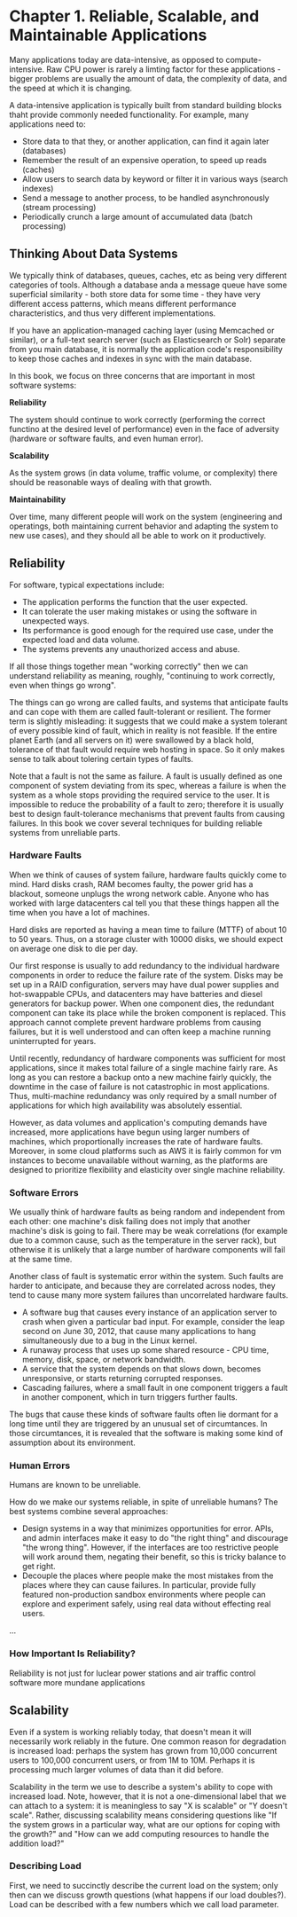 # Chapter 1. Reliable, Scalable, and Maintainable Applications

Many applications today are data-intensive, as opposed to compute-intensive. Raw CPU power is rarely a limting factor for these applications - bigger problems are usually the amount of data, the complexity of data, and the speed at which it is changing.

A data-intensive application is typically built from standard building blocks thaht provide commonly needed functionality. For example, many applications need to:

- Store data to that they, or another application, can find it again later (databases)
- Remember the result of an expensive operation, to speed up reads (caches)
- Allow users to search data by keyword or filter it in various ways (search indexes)
- Send a message to another process, to be handled asynchronously (stream processing)
- Periodically crunch a large amount of accumulated data (batch processing)

## Thinking About Data Systems

We typically think of databases, queues, caches, etc as being very different categories of tools. Although a database anda a message queue have some superficial similarity - both store data for some time - they have very different access patterns, which means different performance characteristics, and thus very different implementations.

If you have an application-managed caching layer (using Memcached or similar), or a full-text search server (such as Elasticsearch or Solr) separate from you main database, it is normally the application code's responsibility to keep those caches and indexes in sync with the main database.

In this book, we focus on three concerns that are important in most software systems:

**Reliability**

The system should continue to work correctly (performing the correct functino at the desired level of performance) even in the face of adversity (hardware or software faults, and even human error).

**Scalability**

As the system grows (in data volume, traffic volume, or complexity) there should be reasonable ways of dealing with that growth.

**Maintainability**

Over time, many different people will work on the system (engineering and operatings, both maintaining current behavior and adapting the system to new use cases), and they should all be able to work on it productively.

## Reliability

For software, typical expectations include:

- The application performs the function that the user expected.
- It can tolerate the user making mistakes or using the software in unexpected ways. 
- Its performance is good enough for the required use case, under the expected load and data volume.
- The systems prevents any unauthorized access and abuse.

If all those things together mean "working correctly" then we can understand reliability as meaning, roughly, "continuing to work correctly, even when things go wrong".

The things can go wrong are called faults, and systems that anticipate faults and can cope with them are called fault-tolerant or resilient. The former term is slightly misleading: it suggests that we could make a system tolerant of every possible kind of fault, which in reality is not feasible. If the entire planet Earth (and all servers on it) were swallowed by a black hold, tolerance of that fault would require web hosting in space. So it only makes sense to talk about tolering certain types of faults.

Note that a fault is not the same as failure. A fault is usually defined as one component of system deviating from its spec, whereas a failure is when the system as a whole stops providing the required service to the user. It is impossible to reduce the probability of a fault to zero; therefore it is usually best to design fault-tolerance mechanisms that prevent faults from causing failures. In this book we cover several techniques for building reliable systems from unreliable parts.

### Hardware Faults

When we think of causes of system failure, hardware faults quickly come to mind. Hard disks crash, RAM becomes faulty, the power grid has a blackout, someone unplugs the wrong network cable. Anyone who has worked with large datacenters cal tell you that these things happen all the time when you have a lot of machines.

Hard disks are reported as having a mean time to failure (MTTF) of about 10 to 50 years. Thus, on a storage cluster with 10000 disks, we should expect on average one disk to die per day.

Our first response is usually to add redundancy to the individual hardware components in order to reduce the failure rate of the system. Disks may be set up in a RAID configuration, servers may have dual power supplies and hot-swappable CPUs, and datacenters may have batteries and diesel generators for backup power. When one component dies, the redundant component can take its place while the broken component is replaced. This approach cannot complete prevent hardware problems from causing failures, but it is well understood and can often keep a machine running uninterrupted for years.

Until recently, redundancy of hardware components was sufficient for most applications, since it makes total failure of a single machine fairly rare. As long as you can restore a backup onto a new machine fairly quickly, the downtime in the case of failure is not catastrophic in most applications. Thus, multi-machine redundancy was only required by a small number of applications for which high availability was absolutely essential.

However, as data volumes and application's computing demands have increased, more applications have begun using larger numbers of machines, which proportionally increases the rate of hardware faults. Moreover, in some cloud platforms such as AWS it is fairly common for vm instances to become unavailable without warning, as the platforms are designed to prioritize flexibility and elasticity over single machine reliability. 

### Software Errors

We usually think of hardware faults as being random and independent from each other: one machine's disk failing does not imply that another machine's disk is going to fail. There may be weak correlations (for example due to a common cause, such as the temperature in the server rack), but otherwise it is unlikely that a large number of hardware components will fail at the same time.

Another class of fault is systematic error within the system. Such faults are harder to anticipate, and because they are correlated across nodes, they tend to cause many more system failures than uncorrelated hardware faults.

- A software bug that causes every instance of an application server to crash when given a particular bad input. For example, consider the leap second on June 30, 2012, that cause many applications to hang simultaneously due to a bug in the Linux kernel.
- A runaway process that uses up some shared resource - CPU time, memory, disk, space, or network bandwidth.
- A service that the system depends on that slows down, becomes unresponsive, or starts returning corrupted responses.
- Cascading failures, where a small fault in one component triggers a fault in another component, which in turn triggers further faults.

The bugs that cause these kinds of software faults often lie dormant for a long time until they are triggered by an unusual set of circumtances. In those circumtances, it is revealed that the software is making some kind of assumption about its environment.

### Human Errors

Humans are known to be unreliable.

How do we make our systems reliable, in spite of unreliable humans? The best systems combine several approaches:

- Design systems in a way that minimizes opportunities for error. APIs, and admin interfaces make it easy to do "the right thing" and discourage "the wrong thing". However, if the interfaces are too restrictive people will work around them, negating their benefit, so this is tricky balance to get right.
- Decouple the places where people make the most mistakes from the places where they can cause failures. In particular, provide fully featured non-production sandbox environments where people can explore and experiment safely, using real data without effecting real users.

...

### How Important Is Reliability?

Reliability is not just for luclear power stations and air traffic control software more mundane applications

## Scalability

Even if a system is working reliably today, that doesn't mean it will necessarily work reliably in the future. One common reason for degradation is increased load: perhaps the system has grown from 10,000 concurrent users to 100,000 concurrent users, or from 1M to 10M. Perhaps it is processing much larger volumes of data than it did before.

Scalability in the term we use to describe a system's ability to cope with increased load. Note, however, that it is not a one-dimensional label that we can attach to a system: it is meaningless to say "X is scalable" or "Y doesn't scale". Rather, discussing scalability means considering questions like "If the system grows in a particular way, what are our options for coping with the growth?" and "How can we add computing resources to handle the addition load?"

### Describing Load

First, we need to succinctly describe the current load on the system; only then can we discuss growth questions (what happens if our load doubles?). Load can be described with a few numbers which we call load parameter.
